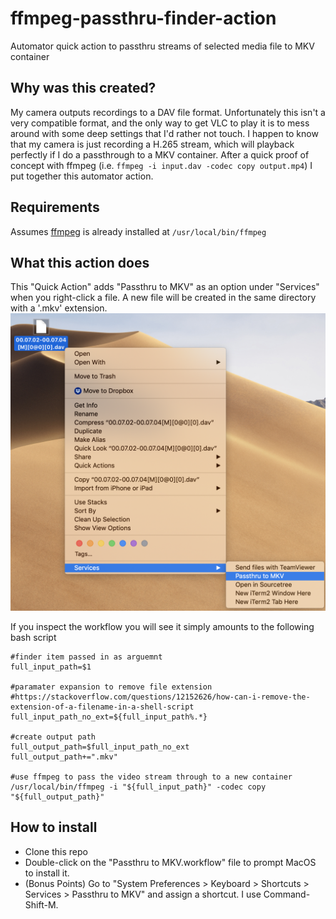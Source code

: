 # ffmpeg-passthru-finder-action
Automator quick action to passthru streams of selected media file to MKV container

## Why was this created?
My camera outputs recordings to a DAV file format.  Unfortunately this isn't a very compatible format, and the only way to get VLC to play it is to mess around with some deep settings that I'd rather not touch.  I happen to know that my camera is just recording a H.265 stream, which will playback perfectly if I do a passthrough to a MKV container.  After a quick proof of concept with ffmpeg (i.e. `ffmpeg -i input.dav -codec copy output.mp4`) I put together this automator action.  

## Requirements
Assumes [ffmpeg](https://ffmpeg.org) is already installed at `/usr/local/bin/ffmpeg`

## What this action does
This "Quick Action" adds "Passthru to MKV" as an option under "Services" when you right-click a file.  A new file will be created in the same directory with a '.mkv' extension.
![Screenshot of Services menu](example.png "Screenshot of Services menu")

If you inspect the workflow you will see it simply amounts to the following bash script

```
#finder item passed in as arguemnt
full_input_path=$1

#paramater expansion to remove file extension
#https://stackoverflow.com/questions/12152626/how-can-i-remove-the-extension-of-a-filename-in-a-shell-script
full_input_path_no_ext=${full_input_path%.*}

#create output path
full_output_path=$full_input_path_no_ext
full_output_path+=".mkv"

#use ffmpeg to pass the video stream through to a new container
/usr/local/bin/ffmpeg -i "${full_input_path}" -codec copy "${full_output_path}"

```

## How to install
* Clone this repo
* Double-click on the "Passthru to MKV.workflow" file to prompt MacOS to install it.
* (Bonus Points) Go to "System Preferences > Keyboard > Shortcuts > Services > Passthru to MKV" and assign a shortcut.  I use Command-Shift-M.
